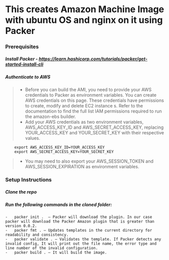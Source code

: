 # This creates Amazon Machine Image with ubuntu OS and nginx on it using Packer

### Prerequisites

##### 	Install Packer - https://learn.hashicorp.com/tutorials/packer/get-started-install-cli
##### 	Authenticate to AWS

>    -	Before you can build the AMI, you need to provide your AWS credentials to Packer as environment variables. You can create AWS credentials on this page. These credentials have permissions to create, modify and delete EC2 instance s. Refer to the documentation to find the full list IAM permissions required to run the amazon-ebs builder.
>    -	Add your AWS credentials as two environment variables, AWS_ACCESS_KEY_ID and AWS_SECRET_ACCESS_KEY, replacing YOUR_ACCESS_KEY and YOUR_SECRET_KEY with their respective values.

        export AWS_ACCESS_KEY_ID=YOUR_ACCESS_KEY
        export AWS_SECRET_ACCESS_KEY=YOUR_SECRET_KEY
>    -	You may need to also export your AWS_SESSION_TOKEN and AWS_SESSION_EXPIRATION as environment variables.

### Setup Instructions

##### 	Clone the repo
##### 	Run the following commands in the cloned folder:
    -	packer init .  – Packer will download the plugin. In our case packer will download the Packer Amazon plugin that is greater than version 0.0.2.
    -	packer fmt . – Updates templates in the current directory for readability and consistency. 
    -	packer validate . – Validates the template. If Packer detects any invalid config, It will print out the file name, the error type and line number of the invalid configuration.
    -	packer build . – It will build the image.

